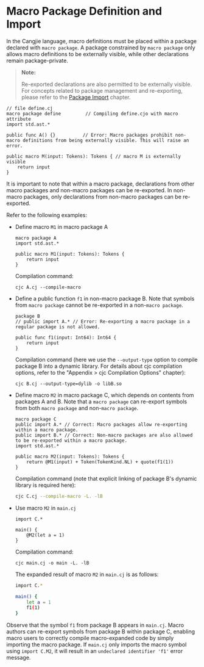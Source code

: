 # Macro Package Definition and Import

In the Cangjie language, macro definitions must be placed within a package declared with `macro package`. A package constrained by `macro package` only allows macro definitions to be externally visible, while other declarations remain package-private.

> **Note:**
>
> Re-exported declarations are also permitted to be externally visible. For concepts related to package management and re-exporting, please refer to the [Package Import](../package/import.md) chapter.

<!-- compile.error -macro4 -->
<!-- cfg="--compile-macro" -->

```cangjie
// file define.cj
macro package define         // Compiling define.cjo with macro attribute
import std.ast.*

public func A() {}          // Error: Macro packages prohibit non-macro definitions from being externally visible. This will raise an error.

public macro M(input: Tokens): Tokens { // macro M is externally visible
    return input
}
```

It is important to note that within a macro package, declarations from other macro packages and non-macro packages can be re-exported. In non-macro packages, only declarations from non-macro packages can be re-exported.

Refer to the following examples:

- Define macro `M1` in macro package A

  <!-- compile -macro5 -->
  <!-- cfg="--compile-macro" -->

  ```cangjie
  macro package A
  import std.ast.*

  public macro M1(input: Tokens): Tokens {
      return input
  }
  ```

  Compilation command:

  ```shell
  cjc A.cj --compile-macro
  ```

- Define a public function `f1` in non-macro package B. Note that symbols from `macro package` cannot be re-exported in a non-`macro package`.

  <!-- compile -macro5 -->
  <!-- cfg="--output-type=dylib -o libB.so" -->

  ```cangjie
  package B
  // public import A.* // Error: Re-exporting a macro package in a regular package is not allowed.

  public func f1(input: Int64): Int64 {
      return input
  }
  ```

  Compilation command (here we use the `--output-type` option to compile package B into a dynamic library. For details about cjc compilation options, refer to the "Appendix > cjc Compilation Options" chapter):

  ```shell
  cjc B.cj --output-type=dylib -o libB.so
  ```

- Define macro `M2` in macro package C, which depends on contents from packages A and B. Note that a `macro package` can re-export symbols from both `macro package` and non-`macro package`.

  <!-- compile -macro5 -->
  <!-- cfg="--compile-macro -L. -lB" -->

  ```cangjie
  macro package C
  public import A.* // Correct: Macro packages allow re-exporting within a macro package.
  public import B.* // Correct: Non-macro packages are also allowed to be re-exported within a macro package.
  import std.ast.*

  public macro M2(input: Tokens): Tokens {
      return @M1(input) + Token(TokenKind.NL) + quote(f1(1))
  }
  ```

  Compilation command (note that explicit linking of package B's dynamic library is required here):

  ```bash
  cjc C.cj --compile-macro -L. -lB
  ```

- Use macro `M2` in `main.cj`

  <!-- compile -macro5 -->
  <!-- cfg="--debug-macro -L. -lB" -->

  ```cangjie
  import C.*

  main() {
      @M2(let a = 1)
  }
  ```

  Compilation command:

  ```cangjie
  cjc main.cj -o main -L. -lB
  ```

  The expanded result of macro `M2` in `main.cj` is as follows:

  ```bash
  import C.*

  main() {
      let a = 1
      f1(1)
  }
  ```

Observe that the symbol `f1` from package B appears in `main.cj`. Macro authors can re-export symbols from package B within package C, enabling macro users to correctly compile macro-expanded code by simply importing the macro package. If `main.cj` only imports the macro symbol using `import C.M2`, it will result in an `undeclared identifier 'f1'` error message.